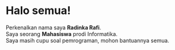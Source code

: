 # Halo semua! 

Perkenalkan nama saya **Radinka Rafi**.<br>
Saya seorang **Mahasiswa** prodi Informatika.<br>
Saya masih cupu soal pemrograman, mohon bantuannya semua.<br>
